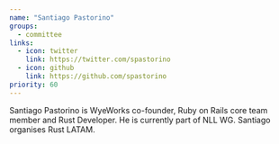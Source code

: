 ```yaml
---
name: "Santiago Pastorino"
groups:
  - committee
links:
  - icon: twitter
    link: https://twitter.com/spastorino
  - icon: github
    link: https://github.com/spastorino
priority: 60
---
```



Santiago Pastorino is WyeWorks co-founder, Ruby on Rails core team member and Rust Developer. He is currently part of NLL WG. Santiago organises Rust LATAM.